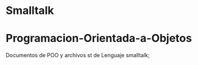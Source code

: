 # Smalltalk
# Programacion-Orientada-a-Objetos
Documentos de POO y archivos st de Lenguaje smalltalk;
